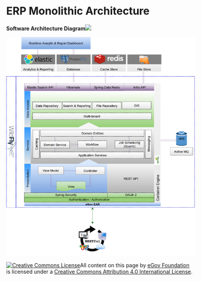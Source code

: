 # ERP Monolithic Architecture

**Software Architecture Diagram**![](blob:https://digit-discuss.atlassian.net/d265c6d1-485e-467b-812a-84208a9fa5ce#media-blob-url=true&id=1ae459af-9602-4d26-82e1-c4a1f4800a94&collection=contentId-413859987&contextId=413859987&mimeType=image%2Fpng&name=image-20200508-072859.png&size=121854&width=868&height=1004)

![](../../../.gitbook/assets/image-20200508-072859.png)



 [![Creative Commons License](https://i.creativecommons.org/l/by/4.0/80x15.png)​](http://creativecommons.org/licenses/by/4.0/)All content on this page by [eGov Foundation](https://egov.org.in/) is licensed under a [Creative Commons Attribution 4.0 International License](http://creativecommons.org/licenses/by/4.0/).

